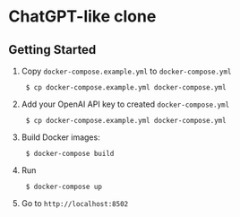 # ChatGPT-like clone

## Getting Started

1. Copy `docker-compose.example.yml` to `docker-compose.yml`

        $ cp docker-compose.example.yml docker-compose.yml

2. Add your OpenAI API key to created `docker-compose.yml`

        $ cp docker-compose.example.yml docker-compose.yml

3. Build Docker images:

        $ docker-compose build

4. Run

        $ docker-compose up

5. Go to `http://localhost:8502`
